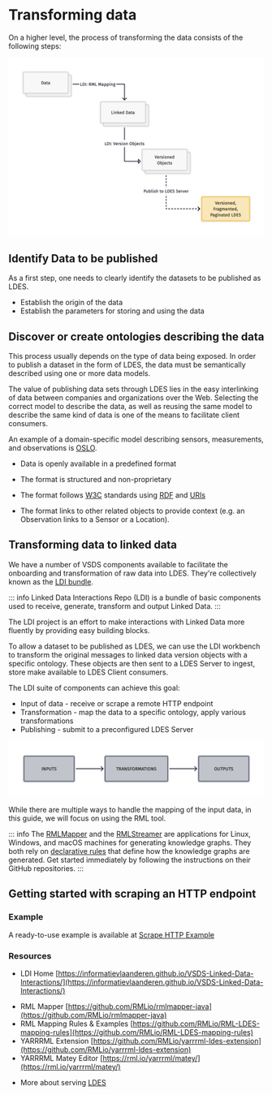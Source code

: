 # Transforming data

On a higher level, the process of transforming the data consists of the following steps:

![diagram of steps to publish data as LDES](./images/chart2.png)

## Identify Data to be published

As a first step, one needs to clearly identify the datasets to be published as LDES.

- Establish the origin of the data
- Establish the parameters for storing and using the data

## Discover or create ontologies describing the data

This process usually depends on the type of data being exposed. In order to publish a dataset in the form of LDES, the data must be semantically described using one or more data models.

The value of publishing data sets through LDES lies in the easy interlinking of data between companies and organizations over the Web. Selecting the correct model to describe the data, as well as reusing the same model to describe the same kind of data is one of the means to facilitate client consumers.

An example of a domain-specific model describing sensors, measurements, and observations is [OSLO](https://www.vlaanderen.be/digitaal-vlaanderen/onze-oplossingen/oslo).

- Data is openly available in a predefined format

- The format is structured and non-proprietary

- The format follows [W3C](https://en.wikipedia.org/wiki/World_Wide_Web_Consortium) standards using [RDF](https://en.wikipedia.org/wiki/Resource_Description_Framework) and [URIs](https://en.wikipedia.org/wiki/Uniform_Resource_Identifier)

- The format links to other related objects to provide context (e.g. an Observation links to a Sensor or a Location).

## Transforming data to linked data

We have a number of VSDS components available to facilitate the onboarding and transformation of raw data into LDES. They're collectively known as the [LDI bundle](https://github.com/Informatievlaanderen/VSDS-Linked-Data-Interactions).

::: info
Linked Data Interactions Repo (LDI) is a bundle of basic components used to receive, generate, transform and output Linked Data.
:::

The LDI project is an effort to make interactions with Linked Data more fluently by providing easy building blocks.

To allow a dataset to be published as LDES, we can use the LDI workbench to transform the original messages to linked data version objects with a specific ontology. These objects are then sent to a LDES Server to ingest, store make available to LDES Client consumers.

The LDI suite of components can achieve this goal:

- Input of data - receive or scrape a remote HTTP endpoint
- Transformation - map the data to a specific ontology, apply various transformations
- Publishing - submit to a preconfigured LDES Server

![High-level steps for transforming LDES include Input, Transformation and output](./images/chart1.png)

While there are multiple ways to handle the mapping of the input data, in this guide, we will focus on using the RML tool.

::: info
The [RMLMapper](https://github.com/RMLio/rmlmapper-java) and the [RMLStreamer](https://github.com/RMLio/RMLStreamer) are applications for Linux, Windows, and macOS machines for generating knowledge graphs. They both rely on [declarative rules](https://rml.io/#rules) that define how the knowledge graphs are generated. Get started immediately by following the instructions on their GitHub repositories.
:::

## Getting started with scraping an HTTP endpoint

### Example

A ready-to-use example is available at [Scrape HTTP Example](https://informatievlaanderen.github.io/VSDS-Linked-Data-Interactions/ldio/examples/ex2-scrape-api)

### Resources

- LDI Home [https://informatievlaanderen.github.io/VSDS-Linked-Data-Interactions/](https://informatievlaanderen.github.io/VSDS-Linked-Data-Interactions/)

* RML Mapper [https://github.com/RMLio/rmlmapper-java](https://github.com/RMLio/rmlmapper-java)
* RML Mapping Rules & Examples [https://github.com/RMLio/RML-LDES-mapping-rules](https://github.com/RMLio/RML-LDES-mapping-rules)
* YARRRML Extension [https://github.com/RMLio/yarrrml-ldes-extension](https://github.com/RMLio/yarrrml-ldes-extension)
* YARRRML Matey Editor [https://rml.io/yarrrml/matey/](https://rml.io/yarrrml/matey/)

- More about serving [LDES](https://informatievlaanderen.github.io/VSDS-Tech-Docs/docs/Introduction.html)
